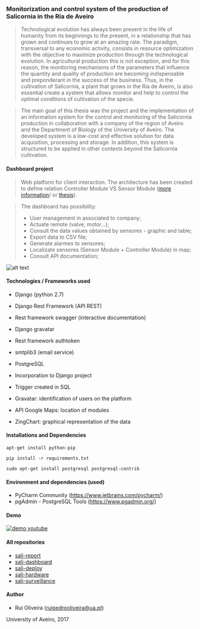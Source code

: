 ### Monitorization and control system of the production of Salicornia in the Ria de Aveiro

> Technological evolution has always been present in the life of humanity from its beginnings to the present, in a relationship that has grown and continues to grow at an amazing rate. The paradigm, transversal to any economic activity, consists in resource optimization with the objective to maximize production through the technological evolution. In agricultural production this is not exception, and for this reason, the monitoring mechanisms of the parameters that influence the quantity and quality of production are becoming indispensable and preponderant in the success of the business. Thus, in the cultivation of Salicornia, a plant that grows in the Ria de Aveiro, is also essential create a system that allows monitor and help to control the optimal conditions of cultivation of the specie.

> The main goal of this thesis was the project and the implementation of an information system for the control and monitoring of the Salicornia production in collaboration with a company of the region of Aveiro and the Department of Biology of the University of Aveiro. The developed system is a low-cost and effective solution for data acquisition, processing and storage. In addition, this system is structured to be applied in other contexts beyond the Salicornia cultivation.

#### Dashboard project

> Web platform for client interaction. The architecture has been created to define relation Controller Module VS Sensor Module ([more information](https://github.com/ruipoliveira/sali-report/blob/master/resources/general-electronic-modules.jpg)/ or [thesis](https://github.com/ruipoliveira/sali-report/blob/master/thesis-roliveira.pdf)). 

> The dashboard has possibility:  
> * User management in associated to company; 
> * Actuate remote (valve, motor...);
> * Consult the data values obtained by sensores - graphic and table;
> * Export data to CSV file;
> * Generate alarmes to sensores; 
> * Localizate sensores (Sensor Module + Controller Module) in map; 
> * Consult API documentation; 

![alt text](https://github.com/ruipoliveira/sali-dashboard/blob/master/resources/arquitetura-final-dashboard.jpg)

#### Technologies / Frameworks used

* Django (python 2.7)
* Django Rest Framework (API REST)
* Rest framework swagger (interactive documentation)
* Django gravatar
* Rest framework authtoken
* smtplib3 (email service)


* PostgreSQL
* Incorporation to Django project
* Trigger created in SQL 


* Gravatar: identification of users on the platform
* API Google Maps: location of modules
* ZingChart: graphical representation of the data


#### Installations and Dependencies

`
apt-get install python-pip
`

`
pip install -r requirements.txt
`

`
sudo apt-get install postgresql postgresql-contrib
`


#### Environment and dependencies (used)

* PyCharm Community (https://www.jetbrains.com/pycharm/)
* pgAdmin - PostgreSQL Tools (https://www.pgadmin.org/)


#### Demo

[![demo youtube](https://img.youtube.com/vi/AH98j7ISiLc/3.jpg)](https://www.youtube.com/watch?v=AH98j7ISiLc&index=1&list=UUMdlsvA5W6tYu35oN_AEZ5A)


#### All repositories

* [sali-report](https://github.com/ruipoliveira/sali-report)
* [sali-dashboard](https://github.com/ruipoliveira/sali-dashboard)
* [sali-deploy](https://github.com/ruipoliveira/sali-deploy)
* [sali-hardware](https://github.com/ruipoliveira/sali-hardware)
* [sali-surveillance](https://github.com/ruipoliveira/sali-surveillance)

#### Author
* Rui Oliveira (ruipedrooliveira@ua.pt)

University of Aveiro, 2017
